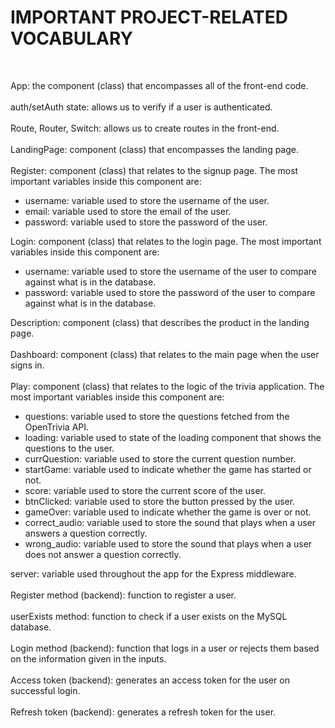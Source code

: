 # IMPORTANT PROJECT-RELATED VOCABULARY
<br />

App: the component (class) that encompasses all of the front-end code.
<br/>
<br/>
auth/setAuth state: allows us to verify if a user is authenticated.
<br />
<br/>
Route, Router, Switch: allows us to create routes in the front-end.
<br/>
<br />
LandingPage: component (class) that encompasses the landing page.
<br />
<br/>
Register: component (class) that relates to the signup page. The most important variables inside this component are:
<ul>
  <li>username: variable used to store the username of the user. </li>
  <li>email: variable used to store the email of the user. </li>
  <li>password: variable used to store the password of the user. </li>
</ul>
Login: component (class) that relates to the login page. The most important variables inside this component are:
<ul>
  <li>username: variable used to store the username of the user to compare against what is in the database. </li>
  <li>password: variable used to store the password of the user to compare against what is in the database. </li>
</ul>
Description: component (class) that describes the product in the landing page.
<br />
<br />
Dashboard: component (class) that relates to the main page when the user signs in.
<br />
<br />
Play: component (class) that relates to the logic of the trivia application. The most important variables inside this component are:
<ul>
  <li>questions: variable used to store the questions fetched from the OpenTrivia API. </li>
  <li>loading: variable used to state of the loading component that shows the questions to the user. </li>
  <li>currQuestion: variable used to store the current question number. </li>
  <li>startGame: variable used to indicate whether the game has started or not. </li>
  <li>score: variable used to store the current score of the user.</li>
  <li>btnClicked: variable used to store the button pressed by the user.</li>
  <li>gameOver: variable used to indicate whether the game is over or not.</li>
  <li>correct_audio: variable used to store the sound that plays when a user answers a question correctly.</li>
  <li>wrong_audio: variable used to store the sound that plays when a user does not answer a question correctly.</li>
</ul>


server: variable used throughout the app for the Express middleware.
<br />
<br />
Register method (backend): function to register a user.
<br />
<br />
userExists method: function to check if a user exists on the MySQL database.
<br />
<br />
Login method (backend): function that logs in a user or rejects them based on the information given in the inputs.
<br />
<br />
Access token (backend): generates an access token for the user on successful login.
<br />
<br />
Refresh token (backend): generates a refresh token for the user.


